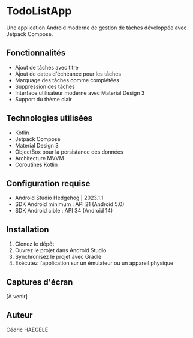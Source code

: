 # TodoListApp

Une application Android moderne de gestion de tâches développée avec Jetpack Compose.

## Fonctionnalités

- Ajout de tâches avec titre
- Ajout de dates d'échéance pour les tâches
- Marquage des tâches comme complétées
- Suppression des tâches
- Interface utilisateur moderne avec Material Design 3
- Support du thème clair

## Technologies utilisées

- Kotlin
- Jetpack Compose
- Material Design 3
- ObjectBox pour la persistance des données
- Architecture MVVM
- Coroutines Kotlin

## Configuration requise

- Android Studio Hedgehog | 2023.1.1
- SDK Android minimum : API 21 (Android 5.0)
- SDK Android cible : API 34 (Android 14)

## Installation

1. Clonez le dépôt
2. Ouvrez le projet dans Android Studio
3. Synchronisez le projet avec Gradle
4. Exécutez l'application sur un émulateur ou un appareil physique

## Captures d'écran

[À venir]

## Auteur

Cédric HAEGELE
